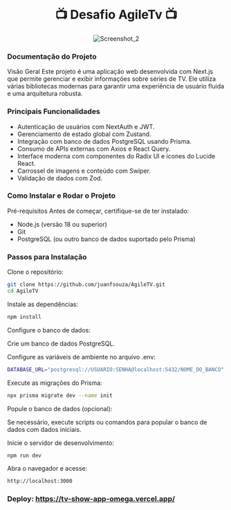 <div align="center">
  
# 📺 Desafio AgileTv 📺 

![Screenshot_2](https://github.com/user-attachments/assets/6664e3a3-d545-476c-bdc0-3d87c9c54e19)

</div>

### Documentação do Projeto
Visão Geral
Este projeto é uma aplicação web desenvolvida com Next.js que permite gerenciar e exibir informações sobre séries de TV. Ele utiliza várias bibliotecas modernas para garantir uma experiência de usuário fluida e uma arquitetura robusta.

### Principais Funcionalidades
- Autenticação de usuários com NextAuth e JWT.
- Gerenciamento de estado global com Zustand.
- Integração com banco de dados PostgreSQL usando Prisma.
- Consumo de APIs externas com Axios e React Query.
- Interface moderna com componentes do Radix UI e ícones do Lucide React.
- Carrossel de imagens e conteúdo com Swiper.
- Validação de dados com Zod.

### Como Instalar e Rodar o Projeto
Pré-requisitos
Antes de começar, certifique-se de ter instalado:
- Node.js (versão 18 ou superior)
- Git
- PostgreSQL (ou outro banco de dados suportado pelo Prisma)

### Passos para Instalação
Clone o repositório:

```bash
git clone https://github.com/juanfsouza/AgileTV.git
cd AgileTV
```

Instale as dependências:
```bash
npm install
```

Configure o banco de dados:

Crie um banco de dados PostgreSQL.

Configure as variáveis de ambiente no arquivo .env:
```bash
DATABASE_URL="postgresql://USUARIO:SENHA@localhost:5432/NOME_DO_BANCO"
```

Execute as migrações do Prisma:

```bash
npx prisma migrate dev --name init
```
Popule o banco de dados (opcional):

Se necessário, execute scripts ou comandos para popular o banco de dados com dados iniciais.

Inicie o servidor de desenvolvimento:

```bash
npm run dev
```

Abra o navegador e acesse:

```bash
http://localhost:3000
```

### Deploy: https://tv-show-app-omega.vercel.app/
